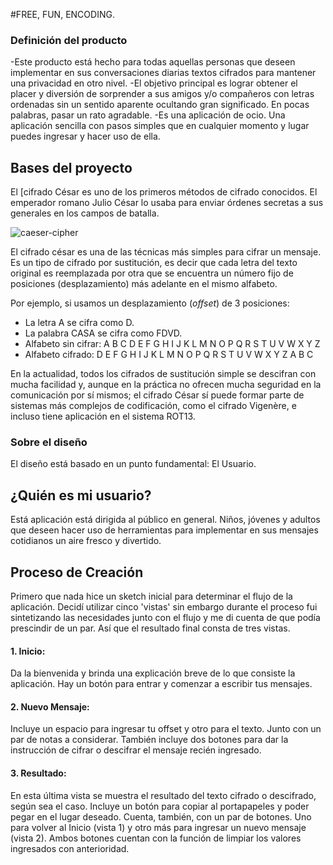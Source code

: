 
#FREE, FUN, ENCODING.


### Definición del producto

-Este producto está hecho para todas aquellas personas que deseen implementar en sus conversaciones diarias textos cifrados para mantener una privacidad en otro nivel. 
-El objetivo principal es lograr obtener el placer y diversión de sorprender a sus amigos y/o compañeros con letras ordenadas sin un sentido aparente ocultando gran significado. En pocas palabras, pasar un rato agradable.
-Es una aplicación de ocio. Una aplicación sencilla con pasos simples que en cualquier momento y lugar puedes ingresar y hacer uso de ella.
 
## Bases del proyecto

El [cifrado César es uno de los primeros métodos de cifrado conocidos. El emperador romano Julio
César lo usaba para enviar órdenes secretas a sus generales en los campos de
batalla.

![caeser-cipher](https://upload.wikimedia.org/wikipedia/commons/thumb/2/2b/Caesar3.svg/2000px-Caesar3.svg.png)

El cifrado césar es una de las técnicas más simples para cifrar un mensaje. Es
un tipo de cifrado por sustitución, es decir que cada letra del texto original
es reemplazada por otra que se encuentra un número fijo de posiciones
(desplazamiento) más adelante en el mismo alfabeto.

Por ejemplo, si usamos un desplazamiento (_offset_) de 3 posiciones:

* La letra A se cifra como D.
* La palabra CASA se cifra como FDVD.
* Alfabeto sin cifrar: A B C D E F G H I J K L M N O P Q R S T U V W X Y Z
* Alfabeto cifrado: D E F G H I J K L M N O P Q R S T U V W X Y Z A B C

En la actualidad, todos los cifrados de sustitución simple se descifran con
mucha facilidad y, aunque en la práctica no ofrecen mucha seguridad en la
comunicación por sí mismos; el cifrado César sí puede formar parte de sistemas
más complejos de codificación, como el cifrado Vigenère, e incluso tiene
aplicación en el sistema ROT13.

### Sobre el diseño 

El diseño está basado en un punto fundamental: El Usuario.

## ¿Quién es mi usuario?

Está aplicación está dirigida al público en general. Niños, jóvenes y adultos que deseen hacer uso de herramientas para implementar en sus mensajes cotidianos un aire fresco y divertido. 

## Proceso de Creación

Primero que nada hice un sketch inicial para determinar el flujo de la aplicación. Decidí utilizar cinco 'vistas' sin embargo durante el proceso fui sintetizando las necesidades junto con el flujo y me di cuenta de que podía prescindir de un par. Así que el resultado final consta de tres vistas. 

#### 1. Inicio: 
Da la bienvenida y brinda una explicación breve de lo que consiste la aplicación. Hay un botón para entrar y comenzar a escribir tus mensajes.

#### 2. Nuevo Mensaje:
Incluye un espacio para ingresar tu offset y otro para el texto. Junto con un par de notas a considerar.  También incluye dos botones para dar la instrucción de cifrar o descifrar el mensaje recién ingresado. 

#### 3. Resultado:
En esta última vista se muestra el resultado del texto cifrado o descifrado, según sea el caso. Incluye un botón para copiar al portapapeles y poder pegar en el lugar deseado. Cuenta, también, con un par de botones. Uno para volver al Inicio (vista 1) y otro más para ingresar un nuevo mensaje (vista 2). Ambos botones cuentan con la función de limpiar los valores ingresados con anterioridad.

